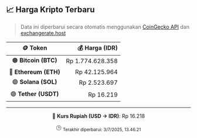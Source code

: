 

<!-- HARGA_KRIPTO -->
## 📈 Harga Kripto Terbaru

> Data ini diperbarui secara otomatis menggunakan [CoinGecko API](https://www.coingecko.com/) dan [exchangerate.host](https://exchangerate.host/)

<div align="center">

| 🪙 Token | 💰 Harga (IDR) |
|:------:|---------------:|
| 🟠 **Bitcoin (BTC)**   | Rp 1.774.628.358 |
| 🔵 **Ethereum (ETH)**  | Rp 42.125.964 |
| 🟣 **Solana (SOL)**    | Rp 2.523.697 |
| 🟢 **Tether (USDT)**   | Rp 16.219 |

---

💱 **Kurs Rupiah (USD → IDR)**: Rp 16.218

🕒 <sub>Terakhir diperbarui: 3/7/2025, 13.46.21</sub>

</div>
<!-- /HARGA_KRIPTO -->